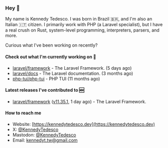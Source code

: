 ### Hey 👋

My name is Kennedy Tedesco. I was born in Brazil 🇧🇷, and I'm also an Italian 🇮🇹 citizen. I primarily work with PHP (a Laravel specialist), but I have a real crush on Rust, system-level programming, interpreters, parsers, and more.

Curious what I've been working on recently?

#### Check out what I'm currently working on 🚀


- [laravel/framework](https://github.com/laravel/framework) - The Laravel Framework. (5 days ago)
- [laravel/docs](https://github.com/laravel/docs) - The Laravel documentation. (3 months ago)
- [php-tui/php-tui](https://github.com/php-tui/php-tui) - PHP TUI (11 months ago)

#### Latest releases I've contributed to 🆕


- [laravel/framework](https://github.com/laravel/framework) ([v11.35.1](https://github.com/laravel/framework/releases/tag/v11.35.1), 1 day ago) - The Laravel Framework.

#### How to reach me

- Website: [https://kennedytedesco.dev](https://kennedytedesco.dev)
- X: [@KennedyTedesco](https://x.com/KennedyTedesco)
- Mastodon: [@KennedyTedesco](https://fosstodon.org/@KennedyTedesco)
- Email: [kennedyt.tw@gmail.com](mailto://kennedyt.tw@gmail.com)
